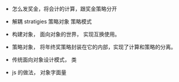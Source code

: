 - 怎么发奖金，将会计的计算，跟奖金策略分开

- 解耦
  stratigies 策略对象
  策略模式

- 构建对象， 面向对象的世界， 实现互换使用。
- 策略对象， 将年终奖策略封装在它的内部，实现了计算和策略的分离。
- 传统面向对象设计模式， 类
- js 的做法， 对象字面量
